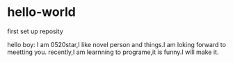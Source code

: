 # hello-world
first set up reposity

hello boy:
I am 0520star,I like novel person and things.I am loking forward to meetting you.
recently,I am learnning to programe,it is funny.I will make it.
